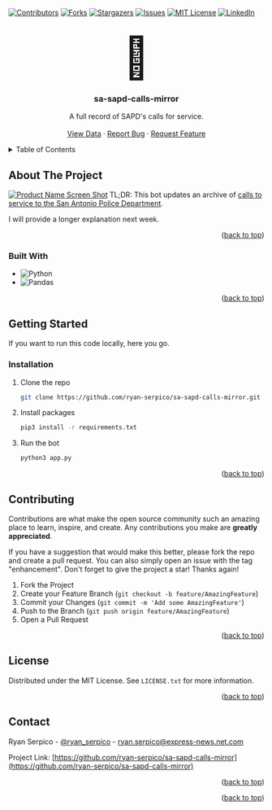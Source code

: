 <a name="readme-top"></a>
<!--
*** Thanks for checking out the Best-README-Template. If you have a suggestion
*** that would make this better, please fork the repo and create a pull request
*** or simply open an issue with the tag "enhancement".
*** Don't forget to give the project a star!
*** Thanks again! Now go create something AMAZING! :D
-->



<!-- PROJECT SHIELDS -->
<!--
*** I'm using markdown "reference style" links for readability.
*** Reference links are enclosed in brackets [ ] instead of parentheses ( ).
*** See the bottom of this document for the declaration of the reference variables
*** for contributors-url, forks-url, etc. This is an optional, concise syntax you may use.
*** https://www.markdownguide.org/basic-syntax/#reference-style-links
-->
[![Contributors][contributors-shield]][contributors-url]
[![Forks][forks-shield]][forks-url]
[![Stargazers][stars-shield]][stars-url]
[![Issues][issues-shield]][issues-url]
[![MIT License][license-shield]][license-url]
[![LinkedIn][linkedin-shield]][linkedin-url]



<!-- PROJECT LOGO -->
<br />
<div align="center">
    <div style='font-size: 5rem;' >🤖</div>

<h3 align="center">sa-sapd-calls-mirror</h3>

  <p align="center">
    A full record of SAPD's calls for service.
    <br />
    <br />
    <a href="https://github.com/ryan-serpico/sa-sapd-calls-mirror">View Data</a>
    ·
    <a href="https://github.com/ryan-serpico/sa-sapd-calls-mirror/issues">Report Bug</a>
    ·
    <a href="https://github.com/ryan-serpico/sa-sapd-calls-mirror/issues">Request Feature</a>
  </p>
</div>



<!-- TABLE OF CONTENTS -->
<details>
  <summary>Table of Contents</summary>
  <ol>
    <li>
      <a href="#about-the-project">About The Project</a>
      <ul>
        <li><a href="#built-with">Built With</a></li>
      </ul>
    </li>
    <li>
      <a href="#getting-started">Getting Started</a>
      <ul>
        <li><a href="#prerequisites">Prerequisites</a></li>
        <li><a href="#installation">Installation</a></li>
      </ul>
    </li>
    <li><a href="#usage">Usage</a></li>
    <li><a href="#roadmap">Roadmap</a></li>
    <li><a href="#contributing">Contributing</a></li>
    <li><a href="#license">License</a></li>
    <li><a href="#contact">Contact</a></li>
    <li><a href="#acknowledgments">Acknowledgments</a></li>
  </ol>
</details>



<!-- ABOUT THE PROJECT -->
## About The Project
[![Product Name Screen Shot][product-screenshot]](https://www.expressnews.com/)
TL;DR: This bot updates an archive of [calls to service to the San Antonio Police Department](https://www.sanantonio.gov/SAPD/Calls). 

I will provide a longer explanation next week.

<p align="right">(<a href="#readme-top">back to top</a>)</p>



### Built With

* ![Python][python]
* ![Pandas][pandas]

<p align="right">(<a href="#readme-top">back to top</a>)</p>



<!-- GETTING STARTED -->
## Getting Started
If you want to run this code locally, here you go.

### Installation
1. Clone the repo
   ```sh
   git clone https://github.com/ryan-serpico/sa-sapd-calls-mirror.git
   ```
2. Install packages
   ```sh
   pip3 install -r requirements.txt
   ```
3. Run the bot
   ```sh
   python3 app.py
   ```

<p align="right">(<a href="#readme-top">back to top</a>)</p>



<!-- USAGE EXAMPLES -->
<!-- ## Usage

Use this space to show useful examples of how a project can be used. Additional screenshots, code examples and demos work well in this space. You may also link to more resources.

_For more examples, please refer to the [Documentation](https://example.com)_

<p align="right">(<a href="#readme-top">back to top</a>)</p> -->



<!-- ROADMAP -->
<!-- ## Roadmap

- [ ] Feature 1
- [ ] Feature 2
- [ ] Feature 3
    - [ ] Nested Feature

See the [open issues](https://github.com/ryan-serpico/sa-sapd-calls-mirror/issues) for a full list of proposed features (and known issues).

<p align="right">(<a href="#readme-top">back to top</a>)</p>
 -->


<!-- CONTRIBUTING -->
## Contributing

Contributions are what make the open source community such an amazing place to learn, inspire, and create. Any contributions you make are **greatly appreciated**.

If you have a suggestion that would make this better, please fork the repo and create a pull request. You can also simply open an issue with the tag "enhancement".
Don't forget to give the project a star! Thanks again!

1. Fork the Project
2. Create your Feature Branch (`git checkout -b feature/AmazingFeature`)
3. Commit your Changes (`git commit -m 'Add some AmazingFeature'`)
4. Push to the Branch (`git push origin feature/AmazingFeature`)
5. Open a Pull Request

<p align="right">(<a href="#readme-top">back to top</a>)</p>



<!-- LICENSE -->
## License

Distributed under the MIT License. See `LICENSE.txt` for more information.

<p align="right">(<a href="#readme-top">back to top</a>)</p>



<!-- CONTACT -->
## Contact

Ryan Serpico - [@ryan_serpico](https://twitter.com/ryan_serpico) - ryan.serpico@express-news.net.com

Project Link: [https://github.com/ryan-serpico/sa-sapd-calls-mirror](https://github.com/ryan-serpico/sa-sapd-calls-mirror)

<p align="right">(<a href="#readme-top">back to top</a>)</p>



<!-- ACKNOWLEDGMENTS -->
<!-- ## Acknowledgments

* []()
* []()
* []() -->

<p align="right">(<a href="#readme-top">back to top</a>)</p>



<!-- MARKDOWN LINKS & IMAGES -->
<!-- https://www.markdownguide.org/basic-syntax/#reference-style-links -->
[contributors-shield]: https://img.shields.io/github/contributors/ryan-serpico/sa-sapd-calls-mirror.svg?style=for-the-badge
[contributors-url]: https://github.com/ryan-serpico/sa-sapd-calls-mirror/graphs/contributors
[forks-shield]: https://img.shields.io/github/forks/ryan-serpico/sa-sapd-calls-mirror.svg?style=for-the-badge
[forks-url]: https://github.com/ryan-serpico/sa-sapd-calls-mirror/network/members
[stars-shield]: https://img.shields.io/github/stars/ryan-serpico/sa-sapd-calls-mirror.svg?style=for-the-badge
[stars-url]: https://github.com/ryan-serpico/sa-sapd-calls-mirror/stargazers
[issues-shield]: https://img.shields.io/github/issues/ryan-serpico/sa-sapd-calls-mirror.svg?style=for-the-badge
[issues-url]: https://github.com/ryan-serpico/sa-sapd-calls-mirror/issues
[license-shield]: https://img.shields.io/github/license/ryan-serpico/sa-sapd-calls-mirror.svg?style=for-the-badge
[license-url]: https://github.com/ryan-serpico/sa-sapd-calls-mirror/blob/master/LICENSE.txt
[linkedin-shield]: https://img.shields.io/badge/-LinkedIn-black.svg?style=for-the-badge&logo=linkedin&colorB=555
[linkedin-url]: https://linkedin.com/in/ryanserpico
[product-screenshot]: img/archive_ss.png
[python]: https://img.shields.io/badge/python-3670A0?style=for-the-badge&logo=python&logoColor=ffdd54
[pandas]: https://img.shields.io/badge/pandas-%23150458.svg?style=for-the-badge&logo=pandas&logoColor=white
